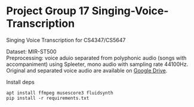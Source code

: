 # Project Group 17 Singing-Voice-Transcription
Singing Voice Transcription for CS4347/CS5647

Dataset: MIR-ST500   
Preprocessing: voice aduio separated from polyphonic audio (songs with accompaniment) using Spleeter, mono audio with sampling rate 44100Hz.   
Original and separated voice audio are available on [Google Drive](https://drive.google.com/drive/folders/1FHQdxzHQDZEeoNLndUh6Cea8rQc6GqKc?usp=share_link).  


Install deps

```
apt install ffmpeg musescore3 fluidsynth
pip install -r requirements.txt
```

